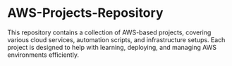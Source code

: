 # AWS-Projects-Repository
This repository contains a collection of AWS-based projects, covering various cloud services, automation scripts, and infrastructure setups. Each project is designed to help with learning, deploying, and managing AWS environments efficiently.
